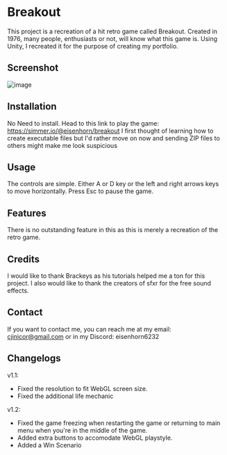 # Breakout

This project is a recreation of a hit retro game called Breakout. Created in 1976, many people, enthusiasts or not, will know what this game is. Using Unity, I recreated it for the purpose of creating my portfolio.

## Screenshot

![image](https://github.com/EisenhornE/Breakout/assets/55284645/d3d31fc4-de44-44c7-8505-be0abe90a169)

## Installation

No Need to install. Head to this link to play the game: https://simmer.io/@eisenhorn/breakout
I first thought of learning how to create executable files but I'd rather move on now and sending ZIP files to others might make me look suspicious

## Usage

The controls are simple. Either A or D key or the left and right arrows keys to move horizontally. Press Esc to pause the game.

## Features

There is no outstanding feature in this as this is merely a recreation of the retro game.

## Credits

I would like to thank Brackeys as his tutorials helped me a ton for this project. I also would like to thank the creators of sfxr for the free sound effects.

## Contact

If you want to contact me, you can reach me at my email: cjinicor@gmail.com or in my Discord: eisenhorn6232

## Changelogs

v1.1:

- Fixed the resolution to fit WebGL screen size.
- Fixed the additional life mechanic

v1.2:

- Fixed the game freezing when restarting the game or returning to main menu when you're in the middle of the game.
- Added extra buttons to accomodate WebGL playstyle.
- Added a Win Scenario
